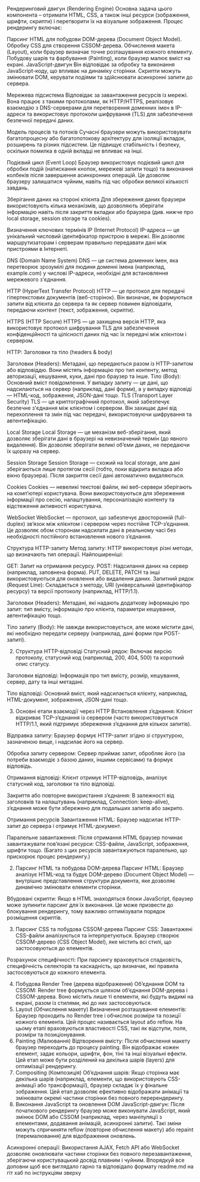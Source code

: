 Рендеринговий двигун (Rendering Engine)
Основна задача цього компонента – отримати HTML, CSS, а також інші ресурси (зображення, шрифти, скрипти) і перетворити їх на візуальне зображення. Процес рендерингу включає:

Парсинг HTML для побудови DOM-дерева (Document Object Model).
Обробку CSS для створення CSSOM-дерева.
Обчислення макета (Layout), коли браузер визначає точне розташування кожного елементу.
Побудову шарів та фарбування (Painting), коли браузер малює вміст на екрані.
JavaScript-двигун
Він відповідає за обробку та виконання JavaScript-коду, що впливає на динаміку сторінки. Скрипти можуть змінювати DOM, керувати подіями та здійснювати асинхронні запити до сервера.

Мережева підсистема
Відповідає за завантаження ресурсів із мережі. Вона працює з такими протоколами, як HTTP/HTTPS, реалізовує взаємодію з DNS-серверами для перетворення доменних імен в IP-адреси та використовує протоколи шифрування (TLS) для забезпечення безпечної передачі даних.

Модель процесів та потоків
Сучасні браузери можуть використовувати багатопроцесну або багатопотокову архітектуру для ізоляції вкладок, розширень та різних підсистем. Це підвищує стабільність і безпеку, оскільки помилка в одній вкладці не впливає на інші.

Подієвий цикл (Event Loop)
Браузер використовує подієвий цикл для обробки подій (натискання кнопок, мережеві запити тощо) та виконання колбеків після завершення асинхронних операцій. Це дозволяє браузеру залишатися чуйним, навіть під час обробки великої кількості завдань.

Зберігання даних на стороні клієнта
Для збереження даних браузери використовують кілька механізмів, що дозволяють зберігати інформацію навіть після закриття вкладки або браузера (див. нижче про local storage, session storage та cookies).

Визначення ключових термінів
IP (Internet Protocol)
IP-адреса — це унікальний числовий ідентифікатор пристрою в мережі. Він дозволяє маршрутизаторам і серверам правильно передавати дані між пристроями в Інтернеті.

DNS (Domain Name System)
DNS — це система доменних імен, яка перетворює зрозумілі для людини доменні імена (наприклад, example.com) у числові IP-адреси, необхідні для встановлення мережевого з'єднання.

HTTP (HyperText Transfer Protocol)
HTTP — це протокол для передачі гіпертекстових документів (веб-сторінок). Він визначає, як формуються запити від клієнта до сервера та як сервер повинен відповідати, передаючи контент (текст, зображення, скрипти).

HTTPS (HTTP Secure)
HTTPS — це захищена версія HTTP, яка використовує протокол шифрування TLS для забезпечення конфіденційності та цілісності даних під час їх передачі між клієнтом і сервером.

HTTP: Заголовки та тіло (headers & body)

Заголовки (Headers): Метадані, що передаються разом із HTTP-запитом або відповіддю. Вони містять інформацію про тип контенту, метод авторизації, кешування, куки, дані про браузер та інше.
Тіло (Body): Основний вміст повідомлення. У випадку запиту — це дані, що надсилаються на сервер (наприклад, дані форми), а у випадку відповіді — HTML-код, зображення, JSON-дані тощо.
TLS (Transport Layer Security)
TLS — це криптографічний протокол, який забезпечує безпечне з'єднання між клієнтом і сервером. Він захищає дані від перехоплення та змін під час передачі, використовуючи шифрування та автентифікацію.

Local Storage
Local Storage — це механізм веб-зберігання, який дозволяє зберігати дані в браузері на невизначений термін (до явного видалення). Він дозволяє зберігати великі об’єми даних, не передаючи їх щоразу на сервер.

Session Storage
Session Storage — схожий на local storage, але дані зберігаються лише протягом сесії (тобто, поки відкрита вкладка або вікно браузера). Після закриття сесії дані автоматично видаляються.

Cookies
Cookies — невеликі текстові файли, які веб-сервери зберігають на комп’ютері користувача. Вони використовуються для збереження інформації про сесію, налаштування, персоналізацію контенту та відстеження активності користувача.

WebSocket
WebSocket — протокол, що забезпечує двосторонній (full-duplex) зв’язок між клієнтом і сервером через постійне TCP-з’єднання. Це дозволяє обом сторонам надсилати дані в реальному часі без необхідності постійного встановлення нового з’єднання.

Структура HTTP-запиту
Метод запиту:
HTTP використовує різні методи, що визначають тип операції. Найпоширеніші:

GET: Запит на отримання ресурсу.
POST: Надсилання даних на сервер (наприклад, заповнена форма).
PUT, DELETE, PATCH та інші використовуються для оновлення або видалення даних.
Запитний рядок (Request Line):
Складається з методу, URI (універсальний ідентифікатор ресурсу) та версії протоколу (наприклад, HTTP/1.1).

Заголовки (Headers):
Метадані, які надають додаткову інформацію про запит: тип вмісту, інформацію про клієнта, параметри кешування, автентифікацію тощо.

Тіло запиту (Body):
Не завжди використовується, але може містити дані, які необхідно передати серверу (наприклад, дані форми при POST-запиті).

2. Структура HTTP-відповіді
Статусний рядок:
Включає версію протоколу, статусний код (наприклад, 200, 404, 500) та короткий опис статусу.

Заголовки відповіді:
Інформація про тип вмісту, розмір, кешування, сервер, дату та інші метадані.

Тіло відповіді:
Основний вміст, який надсилається клієнту, наприклад, HTML-документ, зображення, JSON-дані тощо.

3. Основні етапи взаємодії через HTTP
Встановлення з’єднання:
Клієнт відкриває TCP-з’єднання із сервером (часто використовується HTTP/1.1, який підтримує збереження з’єднання для кількох запитів).

Відправка запиту:
Браузер формує HTTP-запит згідно зі структурою, зазначеною вище, і надсилає його на сервер.

Обробка запиту сервером:
Сервер приймає запит, обробляє його (за потреби взаємодіє з базою даних, іншими сервісами) та формує відповідь.

Отримання відповіді:
Клієнт отримує HTTP-відповідь, аналізує статусний код, заголовки та тіло відповіді.

Закриття або повторне використання з’єднання:
В залежності від заголовків та налаштувань (наприклад, Connection: keep-alive), з’єднання може бути збережено для подальших запитів або закрито.

Отримання ресурсів
Завантаження HTML:
Браузер надсилає HTTP-запит до сервера і отримує HTML-документ.

Паралельне завантаження:
Після отримання HTML браузер починає завантажувати пов’язані ресурси: CSS-файли, JavaScript, зображення, шрифти тощо.
(Багато з цих ресурсів завантажуються паралельно, що прискорює процес рендерингу.)

2. Парсинг HTML та побудова DOM-дерева
Парсинг HTML:
Браузер аналізує HTML-код та будує DOM-дерево (Document Object Model) — внутрішнє представлення структури документа, яке дозволяє динамічно змінювати елементи сторінки.

Вбудовані скрипти:
Якщо в HTML знаходяться блоки JavaScript, браузер може зупинити парсинг для їх виконання. Це може призвести до блокування рендерингу, тому важливо оптимізувати порядок розміщення скриптів.

3. Парсинг CSS та побудова CSSOM-дерева
Парсинг CSS:
Завантажені CSS-файли аналізуються та інтерпретуються. Браузер створює CSSOM-дерево (CSS Object Model), яке містить всі стилі, що застосовуються до елементів.

Розрахунок специфічності:
При парсингу враховується спадковість, специфічність селекторів та каскадність, що визначає, які правила застосовуються до кожного елемента.

4. Побудова Render Tree (дерева відображення)
Об’єднання DOM та CSSOM:
Render tree формується шляхом об’єднання DOM-дерева і CSSOM-дерева. Воно містить лише ті елементи, які будуть видимі на екрані, разом із стилями, які до них застосовуються.
5. Layout (Обчислення макету)
Визначення розташування елементів:
Браузер проходить по Render tree і обчислює розміри та позиції кожного елемента. Цей процес називається layout або reflow. На цьому етапі враховуються властивості CSS, такі як відступи, поля, розміри та позиціонування.
6. Painting (Малювання)
Відтворення вмісту:
Після обчислення макету браузер переходить до процесу painting. Він відображає кожен елемент, задає кольори, шрифти, фон, тіні та інші візуальні ефекти.
Цей етап може бути розділений на декілька шарів (layers) для оптимізації рендерингу.
7. Compositing (Композиція)
Об’єднання шарів:
Якщо сторінка має декілька шарів (наприклад, елементи, що використовують CSS-анімації або трансформації), браузер складає їх у фінальне зображення.
Цей етап дозволяє ефективно відображати анімації та змінювати окремі частини сторінки без повного перерендерингу.
8. Виконання JavaScript та оновлення DOM
JavaScript-двигун:
Після початкового рендерингу браузер може виконувати JavaScript, який змінює DOM або CSSOM (наприклад, через маніпуляції з елементами, додавання анімацій, асинхронні запити).
Такі зміни можуть спричиняти reflow (повторне обчислення макету) або repaint (перемалювання) для відображення оновлень.

Асинхронні операції:
Використання AJAX, Fetch API або WebSocket дозволяє оновлювати частини сторінки без повного перезавантаження, зберігаючи користувацький досвід плавним і чуйним.
Впорядкуй все доповни щоб все виглядало гарно та відповідало формату readme.md на гіт хаб по інструкціям зверху
